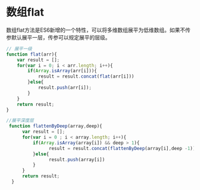 # 数组flat

数组flat方法是ES6新增的一个特性，可以将多维数组展平为低维数组。如果不传参默认展平一层，传参可以规定展平的层级。

```javascript
// 展平一级
function flat(arr){
    var result = [];
    for(var i = 0; i < arr.length; i++){
        if(Array.isArray(arr[i])){
            result = result.concat(flat(arr[i]))
        }else{
            result.push(arr[i]);
        }
    }
    return result;
}
```

```javascript
//展平深度层
 function flattenByDeep(array,deep){
      var result = [];
      for(var i = 0 ; i < array.length; i++){
          if(Array.isArray(array[i]) && deep > 1){
                result = result.concat(flattenByDeep(array[i],deep -1))
          }else{
                result.push(array[i])
          }
      }
      return result;
  }
```


